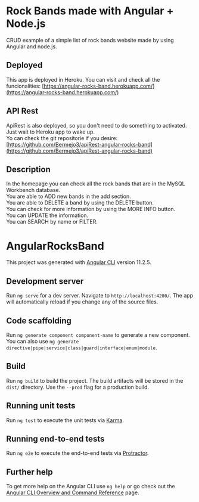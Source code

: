 # Rock Bands made with Angular + Node.js

CRUD example of a simple list of rock bands website made by using Angular and node.js.

## Deployed

This app is deployed in Heroku. You can visit and check all the funcionalities: [https://angular-rocks-band.herokuapp.com/](https://angular-rocks-band.herokuapp.com/)

## API Rest

ApiRest is also deployed, so you don't need to do something to activated. Just wait to Heroku app to wake up.\
Yo can check the git repositorie if you desire: [https://github.com/Bermejo3/apiRest-angular-rocks-band](https://github.com/Bermejo3/apiRest-angular-rocks-band)

## Description

In the homepage you can check all the rock bands that are in the MySQL Workbench database.\
You are able to ADD new bands in the add section.\
You are able to DELETE a band by using the DELETE button.\
You can check for more information by using the MORE INFO button.\
You can UPDATE the information.\
You can SEARCH by name or FILTER.



# AngularRocksBand

This project was generated with [Angular CLI](https://github.com/angular/angular-cli) version 11.2.5.

## Development server

Run `ng serve` for a dev server. Navigate to `http://localhost:4200/`. The app will automatically reload if you change any of the source files.

## Code scaffolding

Run `ng generate component component-name` to generate a new component. You can also use `ng generate directive|pipe|service|class|guard|interface|enum|module`.

## Build

Run `ng build` to build the project. The build artifacts will be stored in the `dist/` directory. Use the `--prod` flag for a production build.

## Running unit tests

Run `ng test` to execute the unit tests via [Karma](https://karma-runner.github.io).

## Running end-to-end tests

Run `ng e2e` to execute the end-to-end tests via [Protractor](http://www.protractortest.org/).

## Further help

To get more help on the Angular CLI use `ng help` or go check out the [Angular CLI Overview and Command Reference](https://angular.io/cli) page.
